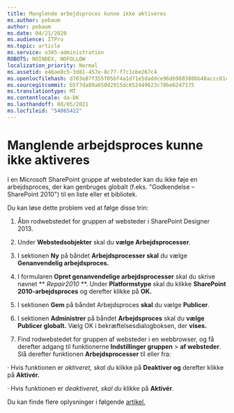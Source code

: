 ```yaml
---
title: Manglende arbejdsproces kunne ikke aktiveres
ms.author: pebaum
author: pebaum
ms.date: 04/21/2020
ms.audience: ITPro
ms.topic: article
ms.service: o365-administration
ROBOTS: NOINDEX, NOFOLLOW
localization_priority: Normal
ms.assetid: e46ae8c5-3d81-457e-8c77-f7c1cbe267c4
ms.openlocfilehash: d703e87f355f05bf4a1d71e5daddce96db988380bb48accc81c95f1ba91fbb2b
ms.sourcegitcommit: b5f7da89a650d2915dc652449623c78be6247175
ms.translationtype: MT
ms.contentlocale: da-DK
ms.lasthandoff: 08/05/2021
ms.locfileid: "54065422"
---
```

# <a name="missing-workflow-failed-to-activate"></a>Manglende arbejdsproces kunne ikke aktiveres

I en Microsoft SharePoint gruppe af websteder kan du ikke føje en arbejdsproces, der kan genbruges globalt (f.eks. "Godkendelse – SharePoint 2010") til en liste eller et bibliotek.
  
Du kan løse dette problem ved at følge disse trin: 
  
1. Åbn rodwebstedet for gruppen af websteder i SharePoint Designer 2013.
  
2. Under **Webstedsobjekter** skal du **vælge Arbejdsprocesser**. 
  
3. I sektionen **Ny** på båndet **Arbejdsprocesser skal** du vælge **Genanvendelig arbejdsproces.** 
  
4. I formularen **Opret genanvendelige arbejdsprocesser** skal du skrive navnet ** *Repair2010* **. Under **Platformstype** skal du klikke **SharePoint 2010-arbejdsproces** og derefter klikke på **OK.** 
  
1. I sektionen **Gem** på båndet Arbejdsproces **skal** du vælge **Publicer**. 
  
2. I sektionen **Administrer** på båndet **Arbejdsproces** skal du **vælge Publicer globalt.** Vælg OK i bekræftelsesdialogboksen, der **vises.** 
  
3. Find rodwebstedet for gruppen af websteder i en webbrowser, og få derefter adgang til funktionerne **Indstillinger gruppen** \> **af websteder**. Slå derefter funktionen **Arbejdsprocesser** til eller fra: 
  
· Hvis funktionen er *aktiveret, skal du* klikke på **Deaktiver og** derefter klikke på **Aktivér.** 
  
· Hvis funktionen er  *deaktiveret, skal du*  klikke på **Aktivér**. 
  
Du kan finde flere oplysninger i følgende [artikel.](https://go.microsoft.com/fwlink/?linkid=2047770&amp;clcid=0x409)
  

